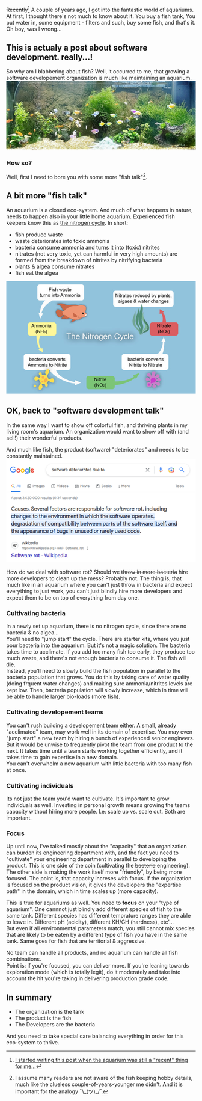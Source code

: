 ~~Recently~~[^footnote1] A couple of years ago, I got into the fantastic world of aquariums.
At first, I thought there's not much to know about it. You buy a fish tank, You put water in, some equipment - filters and such, buy some fish, and that's it.
Oh boy, was I wrong…

## This is actualy a post about software development. really...!
So why am I blabbering about fish? Well, it occurred to me, that growing a software developement organization is much like maintaining an aquarium.
![my aquarium](https://raw.githubusercontent.com/hochgi/blog/0de0fdc1eeda5d119973c28ff603b057f3f94a71/img/aquarium.jpg)

### How so?
Well, first I need to bore you with some more "fish talk"[^footnote2].

## A bit more "fish talk"
An aquarium is a closed eco-system. And much of what happens in nature, needs to happen also in your little home aquarium. Experienced fish keepers know this as [the nitrogen cycle](https://en.wikipedia.org/wiki/Nitrogen_cycle). In short:

- fish produce waste
- waste deteriorates into toxic ammonia
- bacteria consume ammonia and turns it into (toxic) nitrites
- nitrates (not very toxic, yet can harmful in very high amounts) are formed from the breakdown of nitrites by nitrifying bacteria
- plants & algea consume nitrates
- fish eat the algea

![illustration taken from [aquacadabra.com](https://aquacadabra.com/blogs/news/how-to-cycle-a-fish-tank-the-beginner-s-guide), if you want to learn more about the nitrogen cycle, pay them a visit.](https://raw.githubusercontent.com/hochgi/blog/2c701a2b9e997be7dd5f46608283cf09c7cb7973/img/nitrogen_cycle.jpg)

## OK, back to "software development talk"
In the same way I want to show off colorful fish, and thriving plants in my living room's aquarium. An organization would want to show off with (and sell!) their wonderful products.

And much like fish, the product (software) "deteriorates" and needs to be constantly maintained.
![google explains why software deteriorates](https://raw.githubusercontent.com/hochgi/blog/e71d833699543584aeec2b65cb40674f52c70495/img/google_software_deteriorates_due_to.png)

How do we deal with software rot? Should we ~~throw in more bacteria~~ hire more developers to clean up the mess? Probably not. The thing is, that much like in an aquarium where you can't just throw in bacteria and expect everything to just work, you can't just blindly hire more developers and expect them to be on top of everything from day one.

### Cultivating bacteria
In a newly set up aquarium, there is no nitrogen cycle, since there are no bacteria & no algea… \
You'll need to "jump start" the cycle. There are starter kits, where you just pour bacteria into the aquarium. But it's not a magic solution. The bacteria takes time to acclimate. If you add too many fish too early, they produce too much waste, and there's not enough bacteria to consume it. The fish will die. \
Instead, you'll need to slowly build the fish population in parallel to the bacteria population that grows. You do this by taking care of water quality (doing frquent water changes) and making sure ammonia/nitrites levels are kept low. Then, bacteria population will slowly increase, which in time will be able to handle larger bio-loads (more fish).

### Cultivating developement teams
You can't rush building a developement team either. A small, already "acclimated" team, may work well in its domain of expertise. You may even "jump start" a new team by hiring a bunch of experienced senior engineers. But it would be unwise to frequently pivot the team from one product to the next. It takes time until a team starts working together efficiently, and it takes time to gain expertise in a new domain. \
You can't overwhelm a new aquarium with little bacteria with too many fish at once.

### Cultivating individuals
Its not just the team you'd want to cultivate. It's important to grow individuals as well. Investing in personal growth means growing the teams capacity without hiring more people. I.e: scale up vs. scale out. Both are important.

### Focus
Up until now, I've talked mostly about the "capacity" that an organization can burden its engineering department with, and the fact you need to "cultivate" your engineering department in parallel to developing the product. This is one side of the coin (cultivating the ~~bacteria~~ engineering). The other side is making the work itself more "friendly", by being more focused. The point is, that capacity increses with focus. If the organization is focused on the product vision, it gives the developers the "expertise path" in the domain, which in time scales up (more capacity).

This is true for aquariums as well. You need to **focus** on your "type of aquarium". One cannnot just blindly add different species of fish to the same tank. Different species has different temprature ranges they are able to leave in. Different pH (acidity), different KH/GH (hardness), etc'… \
But even if all environmental parameters match, you still cannot mix species that are likely to be eaten by a different type of fish you have in the same tank. Same goes for fish that are territorial & aggressive.

No team can handle all products, and no aquarium can handle all fish combinations. \
Point is: if you're focused, you can deliver more. If you're leaning towards exploration mode (which is totally legit), do it moderately and take into account the hit you're taking in delivering production grade code.

## In summary
- The organization is the tank
- The product is the fish
- The Developers are the bacteria

And you need to take special care balancing everything in order for this eco-system to thrive.


[^footnote1]: [I started writing this post when the aquarium was still a "recent" thing for me…](http://blog.hochgi.com/2023/04/face-lift.html#fnref5)

[^footnote2]: I assume many readers are not aware of the fish keeping hobby details, much like the clueless couple-of-years-younger me didn't. And it is important for the analogy ¯\\\_(ツ)\_/¯